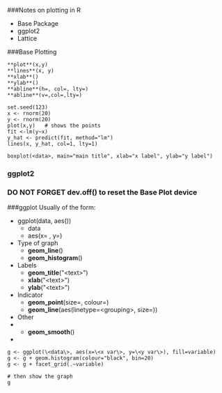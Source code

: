 ###Notes on plotting in R

- Base Package
- ggplot2
- Lattice

###Base Plotting
```
**plot**(x,y)
**lines**(x, y)
**xlab**()
**ylab**()
**abline**(h=, col=, lty=)
**abline**(v=,col=,lty=)
```
```
set.seed(123)
x <- rnorm(20)
y <- rnorm(20)
plot(x,y)   # shows the points
fit <-lm(y~x)
y_hat <- predict(fit, method="lm")
lines(x, y_hat, col=1, lty=1)
```
```
boxplot(<data>, main="main title", xlab="x label", ylab="y label")
```
### ggplot2

### DO NOT FORGET dev.off() to reset the Base Plot device

###ggplot
Usually of the form:
- ggplot(data, aes())
  + data
  + aes(x= , y=)
- Type of graph
  + **geom_line**()
  + **geom_histogram**()
- Labels
  + **geom_title**("\<text\>")
  + **xlab**("\<text\>")
  + **ylab**("\<text\>")
- Indicator
  + **geom_point**(size=, colour=)
  + **geom_line**(aes(linetype=\<grouping\>, size=))
- Other
-   + **geom_smooth**()
-   
```
g <- ggplot(\<data\>, aes(x=\<x var\>, y=\<y var\>), fill=variable)
g <- g + geom.histogram(colour="black", bin=20)
g <- g + facet_grid(.~variable)

# then show the graph
g
```
